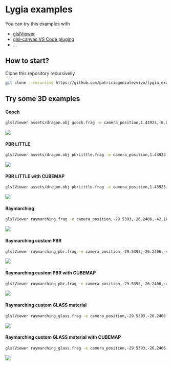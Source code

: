 # Lygia examples

You can try this examples with

* [glslViewer](https://github.com/patriciogonzalezvivo/glslViewer/wiki/Compiling)
* [glsl-canvas VS Code pluging](https://marketplace.visualstudio.com/items?itemName=circledev.glsl-canvas)
* ...


## How to start?

Clone this repository recursivelly

```bash
git clone --recursive https://github.com/patriciogonzalezvivo/lygia_examples.git
```

## Try some 3D examples

#### Gooch

```bash
glslViewer assets/dragon.obj gooch.frag -e camera_position,1.43923,-0.891203,-1.98093 -l
```

![](images/gooch.jpg)


#### PBR LITTLE 

```bash
glslViewer assets/dragon.obj pbrLittle.frag -e camera_position,1.43923,-0.891203,-1.98093 -l
```

![](images/pbrLittle.jpg)


#### PBR LITTLE with CUBEMAP

```bash
glslViewer assets/dragon.obj pbrLittle.frag -e camera_position,1.43923,-0.891203,-1.98093 -C assets/uffizi_cross.hdr -e dynamic_shadows,on -l 
```

![](images/pbrLittle_cubemap.jpg)


#### Raymarching 

```bash
glslViewer raymarching.frag -e camera_position,-29.5393,-26.2406,-42.1865 -l
```

![](images/raymarching.jpg)


#### Raymarching custom PBR

```bash
glslViewer raymarching_pbr.frag -e camera_position,-29.5393,-26.2406,-42.1865 -l
```

![](images/raymarching_pbr.jpg)


#### Raymarching custom PBR with CUBEMAP

```bash
glslViewer raymarching_pbr.frag -e camera_position,-29.5393,-26.2406,-42.1865 -C assets/uffizi_cross.hdr -l
```

![](images/raymarching_pbr_cubemap.jpg)


#### Raymarching custom GLASS material

```bash
glslViewer raymarching_glass.frag -e camera_position,-29.5393,-26.2406,-42.1865 -l
```

![](images/raymarching_glass.jpg)


#### Raymarching custom GLASS material with CUBEMAP

```bash
glslViewer raymarching_glass.frag -e camera_position,-29.5393,-26.2406,-42.1865 -C assets/uffizi_cross.hdr -l
```

![](images/raymarching_glass_cubemap.jpg)
